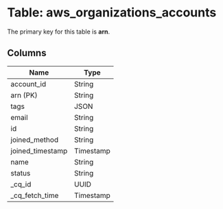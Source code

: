 # Table: aws_organizations_accounts


The primary key for this table is **arn**.


## Columns
| Name          | Type          |
| ------------- | ------------- |
|account_id|String|
|arn (PK)|String|
|tags|JSON|
|email|String|
|id|String|
|joined_method|String|
|joined_timestamp|Timestamp|
|name|String|
|status|String|
|_cq_id|UUID|
|_cq_fetch_time|Timestamp|